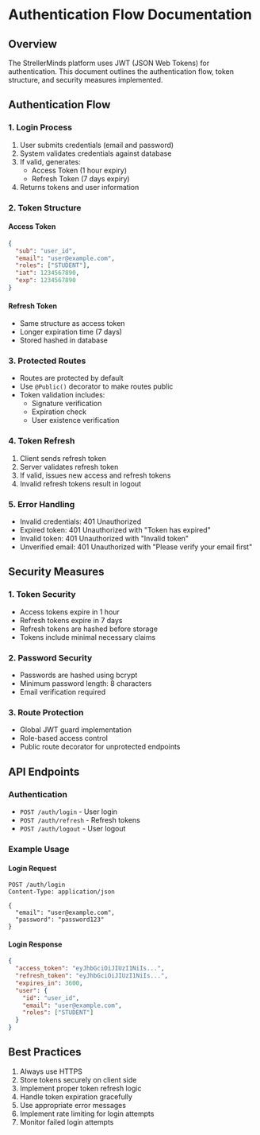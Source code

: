 # Authentication Flow Documentation

## Overview
The StrellerMinds platform uses JWT (JSON Web Tokens) for authentication. This document outlines the authentication flow, token structure, and security measures implemented.

## Authentication Flow

### 1. Login Process
1. User submits credentials (email and password)
2. System validates credentials against database
3. If valid, generates:
   - Access Token (1 hour expiry)
   - Refresh Token (7 days expiry)
4. Returns tokens and user information

### 2. Token Structure

#### Access Token
```json
{
  "sub": "user_id",
  "email": "user@example.com",
  "roles": ["STUDENT"],
  "iat": 1234567890,
  "exp": 1234567890
}
```

#### Refresh Token
- Same structure as access token
- Longer expiration time (7 days)
- Stored hashed in database

### 3. Protected Routes
- Routes are protected by default
- Use `@Public()` decorator to make routes public
- Token validation includes:
  - Signature verification
  - Expiration check
  - User existence verification

### 4. Token Refresh
1. Client sends refresh token
2. Server validates refresh token
3. If valid, issues new access and refresh tokens
4. Invalid refresh tokens result in logout

### 5. Error Handling
- Invalid credentials: 401 Unauthorized
- Expired token: 401 Unauthorized with "Token has expired"
- Invalid token: 401 Unauthorized with "Invalid token"
- Unverified email: 401 Unauthorized with "Please verify your email first"

## Security Measures

### 1. Token Security
- Access tokens expire in 1 hour
- Refresh tokens expire in 7 days
- Refresh tokens are hashed before storage
- Tokens include minimal necessary claims

### 2. Password Security
- Passwords are hashed using bcrypt
- Minimum password length: 8 characters
- Email verification required

### 3. Route Protection
- Global JWT guard implementation
- Role-based access control
- Public route decorator for unprotected endpoints

## API Endpoints

### Authentication
- `POST /auth/login` - User login
- `POST /auth/refresh` - Refresh tokens
- `POST /auth/logout` - User logout

### Example Usage

#### Login Request
```http
POST /auth/login
Content-Type: application/json

{
  "email": "user@example.com",
  "password": "password123"
}
```

#### Login Response
```json
{
  "access_token": "eyJhbGciOiJIUzI1NiIs...",
  "refresh_token": "eyJhbGciOiJIUzI1NiIs...",
  "expires_in": 3600,
  "user": {
    "id": "user_id",
    "email": "user@example.com",
    "roles": ["STUDENT"]
  }
}
```

## Best Practices

1. Always use HTTPS
2. Store tokens securely on client side
3. Implement proper token refresh logic
4. Handle token expiration gracefully
5. Use appropriate error messages
6. Implement rate limiting for login attempts
7. Monitor failed login attempts 
